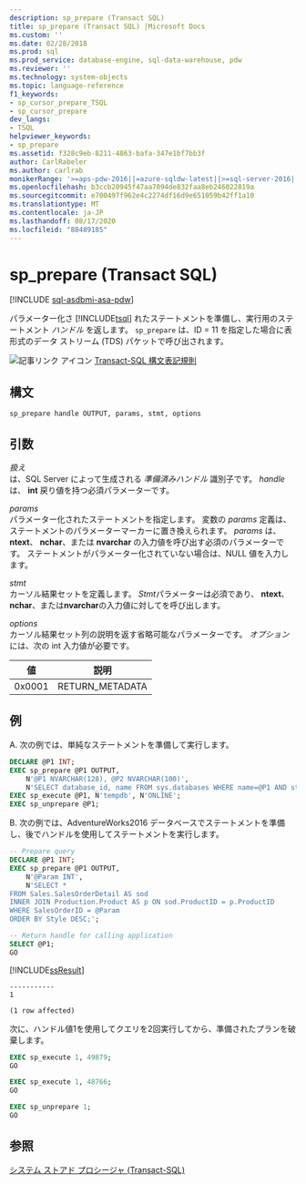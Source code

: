 ```yaml
---
description: sp_prepare (Transact SQL)
title: sp_prepare (Transact SQL) |Microsoft Docs
ms.custom: ''
ms.date: 02/28/2018
ms.prod: sql
ms.prod_service: database-engine, sql-data-warehouse, pdw
ms.reviewer: ''
ms.technology: system-objects
ms.topic: language-reference
f1_keywords:
- sp_cursor_prepare_TSQL
- sp_cursor_prepare
dev_langs:
- TSQL
helpviewer_keywords:
- sp_prepare
ms.assetid: f328c9eb-8211-4863-bafa-347e1bf7bb3f
author: CarlRabeler
ms.author: carlrab
monikerRange: '>=aps-pdw-2016||=azure-sqldw-latest||>=sql-server-2016||=sqlallproducts-allversions||>=sql-server-linux-2017||=azuresqldb-mi-current'
ms.openlocfilehash: b3ccb20945f47aa7094de832faa8eb246022819a
ms.sourcegitcommit: e700497f962e4c2274df16d9e651059b42ff1a10
ms.translationtype: MT
ms.contentlocale: ja-JP
ms.lasthandoff: 08/17/2020
ms.locfileid: "88489185"
---
```

# <a name="sp_prepare-transact-sql"></a>sp_prepare (Transact SQL)
[!INCLUDE [sql-asdbmi-asa-pdw](../../includes/applies-to-version/sql-asdbmi-asa-pdw.md)]

パラメーター化さ [!INCLUDE[tsql](../../includes/tsql-md.md)] れたステートメントを準備し、実行用のステートメント *ハンドル* を返します。  `sp_prepare` は、ID = 11 を指定した場合に表形式のデータ ストリーム (TDS) パケットで呼び出されます。  
  
 ![記事リンク アイコン](../../database-engine/configure-windows/media/topic-link.gif "トピック リンク アイコン") [Transact-SQL 構文表記規則](../../t-sql/language-elements/transact-sql-syntax-conventions-transact-sql.md)  
  
## <a name="syntax"></a>構文  
  
```syntaxsql  
sp_prepare handle OUTPUT, params, stmt, options  
```  
  
## <a name="arguments"></a>引数  
 *扱え*  
 は、SQL Server によって生成される *準備済みハンドル* 識別子です。 *handle* は、 **int** 戻り値を持つ必須パラメーターです。  
  
 *params*  
 パラメーター化されたステートメントを指定します。 変数の *params* 定義は、ステートメントのパラメーターマーカーに置き換えられます。 *params* は、 **ntext**、 **nchar**、または **nvarchar** の入力値を呼び出す必須のパラメーターです。 ステートメントがパラメーター化されていない場合は、NULL 値を入力します。  
  
 *stmt*  
 カーソル結果セットを定義します。 *Stmt*パラメーターは必須であり、 **ntext**、 **nchar**、または**nvarchar**の入力値に対してを呼び出します。  
  
 *options*  
 カーソル結果セット列の説明を返す省略可能なパラメーターです。 *オプション* には、次の int 入力値が必要です。  
  
|値|説明|  
|-----------|-----------------|  
|0x0001|RETURN_METADATA|  
  
## <a name="examples"></a>例  
A. 次の例では、単純なステートメントを準備して実行します。  
  
```sql  
DECLARE @P1 INT;  
EXEC sp_prepare @P1 OUTPUT,   
    N'@P1 NVARCHAR(128), @P2 NVARCHAR(100)',  
    N'SELECT database_id, name FROM sys.databases WHERE name=@P1 AND state_desc = @P2';  
EXEC sp_execute @P1, N'tempdb', N'ONLINE';  
EXEC sp_unprepare @P1;  
```

B. 次の例では、AdventureWorks2016 データベースでステートメントを準備し、後でハンドルを使用してステートメントを実行します。

```sql
-- Prepare query
DECLARE @P1 INT;  
EXEC sp_prepare @P1 OUTPUT,   
    N'@Param INT',  
    N'SELECT *
FROM Sales.SalesOrderDetail AS sod
INNER JOIN Production.Product AS p ON sod.ProductID = p.ProductID
WHERE SalesOrderID = @Param
ORDER BY Style DESC;';  

-- Return handle for calling application
SELECT @P1;
GO
```
[!INCLUDE[ssResult](../../includes/ssresult-md.md)]

```
-----------
1

(1 row affected)
```

次に、ハンドル値1を使用してクエリを2回実行してから、準備されたプランを破棄します。

```sql
EXEC sp_execute 1, 49879;  
GO

EXEC sp_execute 1, 48766;
GO

EXEC sp_unprepare 1; 
GO
```
  
## <a name="see-also"></a>参照  
 [システム ストアド プロシージャ &#40;Transact-SQL&#41;](../../relational-databases/system-stored-procedures/system-stored-procedures-transact-sql.md)  
  

